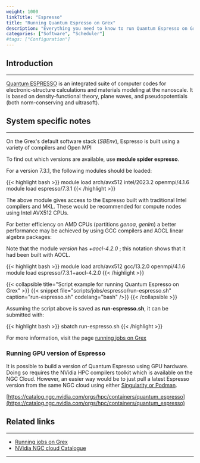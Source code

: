 ```yaml
---
weight: 1000
linkTitle: "Espresso"
title: "Running Quantum Espresso on Grex"
description: "Everything you need to know to run Quantum Espresso on Grex."
categories: ["Software", "Scheduler"]
#tags: ["Configuration"]
---
```


## Introduction
---

[Quantum ESPRESSO](https://www.quantum-espresso.org) is an integrated suite of computer codes for electronic-structure calculations and materials modeling at the nanoscale. It is based on      density-functional theory, plane waves, and pseudopotentials (both norm-conserving and ultrasoft).

## System specific notes
---

On the Grex's default software stack (_SBEnv_), Espresso is built using a variety of compilers and Open MPI 

To find out which versions are available, use **module spider espresso**. 

For a version 7.3.1, the following modules should be loaded:

{{< highlight bash >}}
module load arch/avx512  intel/2023.2  openmpi/4.1.6
module load espresso/7.3.1
{{< /highlight >}}

The above module gives access to the Espresso built with traditional Intel compilers and MKL. These would be recommended for compute nodes using Intel AVX512 CPUs.

For better efficiency on AMD CPUs (partitions _genoa_, _genlm_) a better performance may be achieved by using GCC compilers and AOCL linear algebra packages:

Note that the module _version_ has _+aocl-4.2.0_ ; this notation shows that it had been built with AOCL.

{{< highlight bash >}}
module load arch/avx512 gcc/13.2.0  openmpi/4.1.6
module load espresso/7.3.1+aocl-4.2.0
{{< /highlight >}}

{{< collapsible title="Script example for running Quantum Espresso on Grex" >}}
{{< snippet
    file="scripts/jobs/espresso/run-espresso.sh"
    caption="run-espresso.sh"
    codelang="bash"
/>}}
{{< /collapsible >}}

Assuming the script above is saved as __run-espresso.sh__, it can be submitted with:

{{< highlight bash >}}
sbatch run-espresso.sh
{{< /highlight >}}

For more information, visit the page [running jobs on Grex](running-jobs)

### Running GPU version of Espresso

It is possible to build a version of Quantum Espresso using GPU hardware. Doing so requires the NVidia HPC compilers toolkit which is available on the NGC Cloud. However, an easier way would be to just pull a latest Espresso version from the same NGC cloud using either [Singularity or Podman](/software/containers).

[https://catalog.ngc.nvidia.com/orgs/hpc/containers/quantum_espresso](https://catalog.ngc.nvidia.com/orgs/hpc/containers/quantum_espresso)

## Related links
---

* [Running jobs on Grex](running-jobs)
* [NVidia NGC cloud Catalogue](https://catalog.ngc.nvidia.com/)

---

<!-- {{< treeview display="tree" />}} -->

<!-- Changes and update:
* Last revision: Jan 28, 2025. 
-->
